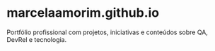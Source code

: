 # marcelaamorim.github.io
Portfólio profissional com projetos, iniciativas e conteúdos sobre QA, DevRel e tecnologia.
